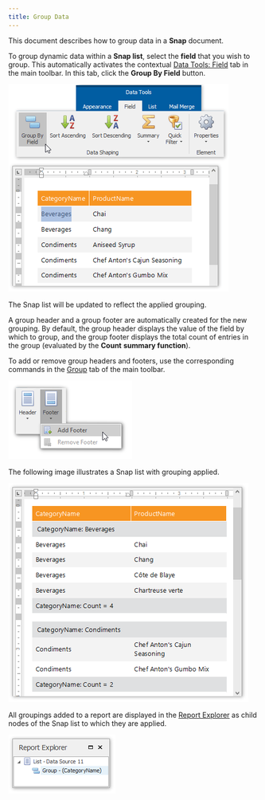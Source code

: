 ```yaml
---
title: Group Data
---
```

This document describes how to group data in a **Snap** document.

To group dynamic data within a **Snap list**, select the **field** that you wish to group. This automatically activates the contextual [Data Tools: Field](../../../../interface-elements-for-desktop/articles/snap-reporting-engine/graphical-user-interface/main-toolbar/data-tools-field.md) tab in the main toolbar. In this tab, click the **Group By Field** button.

![snap-grouped-report00](../../../images/Img21087.png)

The Snap list will be updated to reflect the applied grouping.

A group header and a group footer are automatically created for the new grouping. By default, the group header displays the value of the field by which to group, and the group footer displays the total count of entries in the group (evaluated by the **Count** **summary function**).

To add or remove group headers and footers, use the corresponding commands in the [Group](../../../../interface-elements-for-desktop/articles/snap-reporting-engine/graphical-user-interface/main-toolbar/data-tools-group.md) tab of the main toolbar.

![snap-add-group-footer](../../../images/Img22462.png)

The following image illustrates a Snap list with grouping applied.

![snap-grouped-report01](../../../images/Img21088.png)

All groupings added to a report are displayed in the [Report Explorer](../../../../interface-elements-for-desktop/articles/snap-reporting-engine/graphical-user-interface/snap-application-elements/report-explorer.md) as child nodes of the Snap list to which they are applied.

![snap-grouped-report02](../../../images/Img21089.png)